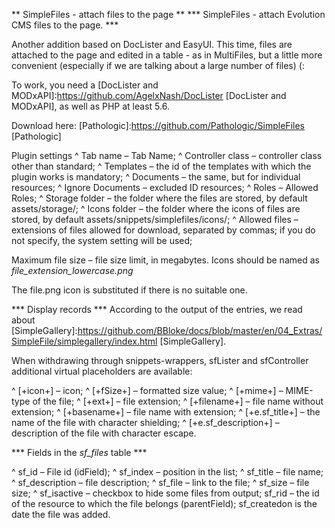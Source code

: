 ** SimpleFiles - attach files to the page **
*** SimpleFiles - attach Evolution CMS files to the page. ***

Another addition based on DocLister and EasyUI. This time, files are attached to the page and edited in a table - as in MultiFiles, but a little more convenient (especially if we are talking about a large number of files) (:

To work, you need a [DocLister and MODxAPI]:https://github.com/AgelxNash/DocLister [DocLister and MODxAPI], as well as PHP at least 5.6.

Download here: [Pathologic]:https://github.com/Pathologic/SimpleFiles [Pathologic]

Plugin settings
^ Tab name – Tab Name;
^ Controller class – controller class other than standard;
^ Templates – the id of the templates with which the plugin works is mandatory;
^ Documents – the same, but for individual resources;
^ Ignore Documents – excluded ID resources;
^ Roles – Allowed Roles;
^ Storage folder – the folder where the files are stored, by default assets/storage/;
^ Icons folder – the folder where the icons of files are stored, by default assets/snippets/simplefiles/icons/;
^ Allowed files – extensions of files allowed for download, separated by commas; if you do not specify, the system setting will be used;

Maximum file size – file size limit, in megabytes.
Icons should be named as _file_extension_lowercase.png_

The file.png icon is substituted if there is no suitable one.

*** Display records ***
According to the output of the entries, we read about [SimpleGallery]:https://github.com/BBloke/docs/blob/master/en/04_Extras/SimpleFile/simplegallery/index.html [SimpleGallery].

When withdrawing through snippets-wrappers, sfLister and sfController additional virtual placeholders are available:

^ [+icon+] – icon;
^ [+fSize+] – formatted size value;
^ [+mime+] – MIME-type of the file;
^ [+ext+] – file extension;
^ [+filename+] – file name without extension;
^ [+basename+] – file name with extension;
^ [+e.sf_title+] – the name of the file with character shielding;
^ [+e.sf_description+] – description of the file with character escape.

*** Fields in the _sf_files_ table ***

^ sf_id – File id (idField);
^ sf_index – position in the list;
^ sf_title – file name;
^ sf_description – file description;
^ sf_file – link to the file;
^ sf_size – file size;
^ sf_isactive – checkbox to hide some files from output;
sf_rid – the id of the resource to which the file belongs (parentField);
sf_createdon is the date the file was added.

